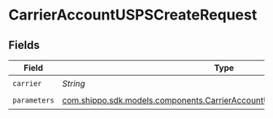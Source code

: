 # CarrierAccountUSPSCreateRequest


## Fields

| Field                                                                                                                                              | Type                                                                                                                                               | Required                                                                                                                                           | Description                                                                                                                                        | Example                                                                                                                                            |
| -------------------------------------------------------------------------------------------------------------------------------------------------- | -------------------------------------------------------------------------------------------------------------------------------------------------- | -------------------------------------------------------------------------------------------------------------------------------------------------- | -------------------------------------------------------------------------------------------------------------------------------------------------- | -------------------------------------------------------------------------------------------------------------------------------------------------- |
| `carrier`                                                                                                                                          | *String*                                                                                                                                           | :heavy_check_mark:                                                                                                                                 | N/A                                                                                                                                                | usps                                                                                                                                               |
| `parameters`                                                                                                                                       | [com.shippo.sdk.models.components.CarrierAccountUSPSCreateRequestParameters](../../models/components/CarrierAccountUSPSCreateRequestParameters.md) | :heavy_check_mark:                                                                                                                                 | N/A                                                                                                                                                |                                                                                                                                                    |